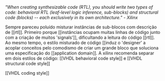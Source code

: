 _"When creating synthesizable code (RTL), you should write two types of code: behavioral RTL (leaf-level logic inference, sub-blocks) and structural code (blocks) -- each exclusively in its own architecture." - Xilinx_

Sempre pareceu poluído misturar instâncias de sub-blocos com descrição de [[rtl]].
Primeiro porque [[instâncias ocupam muitas linhas de código junto com a criação de muitos 'signals']], dificultando a leitura do código [[rtl]].
Ao mesmo tempo, o estilo misturado de código [[induz o 'designer' a acoplar conceitos pelo comodismo de criar um grande bloco que soluciona uma especificação do [[application domain]].
A xilinx recomenda separar em dois estilos de código: [[VHDL behavioral code style]] e [[VHDL structural code style]]

[[VHDL coding style]]